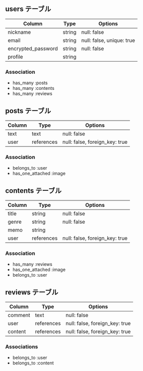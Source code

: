 ## users テーブル

| Column             | Type   | Options                   |
| ------------------ | ------ | ------------------------- |
| nickname           | string | null: false               |
| email              | string | null: false, unique: true |
| encrypted_password | string | null: false               |
| profile            | string |                           |

### Association

- has_many :posts
- has_many :contents
- has_many :reviews


## posts テーブル

| Column   | Type       | Options                        |
| -------- | ---------- | ------------------------------ |
| text     | text       | null: false                    |
| user     | references | null: false, foreign_key: true |

### Association

- belongs_to :user
- has_one_attached :image


## contents テーブル

| Column   | Type       | Options                        |
| -------- | ---------- | ------------------------------ |
| title    | string     | null: false                    |
| genre    | string     | null: false                    |
| memo     | string     |                                |
| user     | references | null: false, foreign_key: true |

### Association

- has_many :reviews
- has_one_attached :image
- belongs_to :user


## reviews テーブル

| Column   | Type       | Options                        |
| -------- | ---------- | ------------------------------ |
| comment  | text       | null: false                    |
| user     | references | null: false, foreign_key: true |
| content  | references | null: false, foreign_key: true |

### Associations

- belongs_to :user
- belongs_to :content